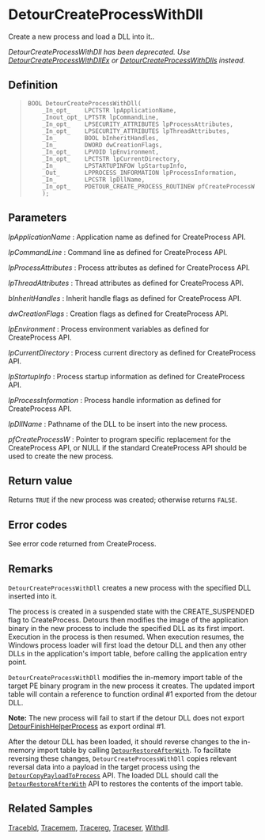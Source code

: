 DetourCreateProcessWithDll
==========================

Create a new process and load a DLL into it..

*DetourCreateProcessWithDll has been deprecated. Use
[DetourCreateProcessWithDllEx](DetourCreateProcessWithDllEx) or
[DetourCreateProcessWithDlls](DetourCreateProcessWithDlls)
instead.*

Definition
----------

>     BOOL DetourCreateProcessWithDll(
>         _In_opt_    LPCTSTR lpApplicationName,
>         _Inout_opt_ LPTSTR lpCommandLine,
>         _In_opt_    LPSECURITY_ATTRIBUTES lpProcessAttributes,
>         _In_opt_    LPSECURITY_ATTRIBUTES lpThreadAttributes,
>         _In_        BOOL bInheritHandles,
>         _In_        DWORD dwCreationFlags,
>         _In_opt_    LPVOID lpEnvironment,
>         _In_opt_    LPCTSTR lpCurrentDirectory,
>         _In_        LPSTARTUPINFOW lpStartupInfo,
>         _Out_       LPPROCESS_INFORMATION lpProcessInformation,
>         _In_        LPCSTR lpDllName,
>         _In_opt_    PDETOUR_CREATE_PROCESS_ROUTINEW pfCreateProcessW
>         );

Parameters
----------

*lpApplicationName*
:   Application name as defined for CreateProcess API.

*lpCommandLine*
:   Command line as defined for CreateProcess API.

*lpProcessAttributes*
:   Process attributes as defined for CreateProcess API.

*lpThreadAttributes*
:   Thread attributes as defined for CreateProcess API.

*bInheritHandles*
:   Inherit handle flags as defined for CreateProcess API.

*dwCreationFlags*
:   Creation flags as defined for CreateProcess API.

*lpEnvironment*
:   Process environment variables as defined for CreateProcess API.

*lpCurrentDirectory*
:   Process current directory as defined for CreateProcess API.

*lpStartupInfo*
:   Process startup information as defined for CreateProcess API.

*lpProcessInformation*
:   Process handle information as defined for CreateProcess API.

*lpDllName*
:   Pathname of the DLL to be insert into the new process.

*pfCreateProcessW*
:   Pointer to program specific replacement for the CreateProcess API,
    or NULL if the standard CreateProcess API should be used to create
    the new process.

Return value
------------

Returns `TRUE` if the new process was created; otherwise returns
`FALSE`.

Error codes
-----------

See error code returned from CreateProcess.

Remarks
-------

`DetourCreateProcessWithDll` creates a new process with the specified
DLL inserted into it.

The process is created in a suspended state with the CREATE\_SUSPENDED
flag to CreateProcess. Detours then modifies the image of the
application binary in the new process to include the specified DLL as
its first import. Execution in the process is then resumed. When
execution resumes, the Windows process loader will first load the detour
DLL and then any other DLLs in the application's import table, before
calling the application entry point.

`DetourCreateProcessWithDll` modifies the in-memory import table of the
target PE binary program in the new process it creates. The updated
import table will contain a reference to function ordinal \#1 exported
from the detour DLL.

**Note:** The new process will fail to start if the detour DLL does not
export [DetourFinishHelperProcess](DetourFinishHelperProcess) as
export ordinal \#1.

After the detour DLL has been loaded, it should reverse changes to the
in-memory import table by calling
[`DetourRestoreAfterWith`](DetourRestoreAfterWith). To
facilitate reversing these changes, `DetourCreateProcessWithDll` copies
relevant reversal data into a payload in the target process using the
[`DetourCopyPayloadToProcess`](DetourCopyPayloadToProcess) API.
The loaded DLL should call the
[`DetourRestoreAfterWith`](DetourRestoreAfterWith) API to
restores the contents of the import table.

Related Samples
---------------

[Tracebld](SampleTracebld), [Tracemem](SampleTracemem),
[Tracereg](SampleTracereg), [Traceser](SampleTraceser),
[Withdll](SampleWithdll).
